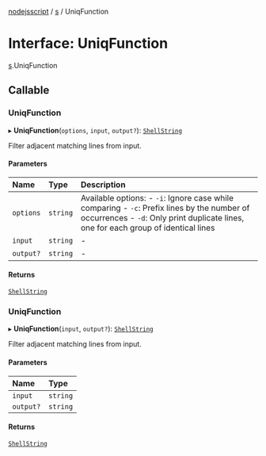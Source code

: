 [nodejsscript](../README.md) / [s](../modules/s.md) / UniqFunction

# Interface: UniqFunction

[s](../modules/s.md).UniqFunction

## Callable

### UniqFunction

▸ **UniqFunction**(`options`, `input`, `output?`): [`ShellString`](../modules/s.md#shellstring)

Filter adjacent matching lines from input.

#### Parameters

| Name | Type | Description |
| :------ | :------ | :------ |
| `options` | `string` | Available options:        - `-i`: Ignore case while comparing        - `-c`: Prefix lines by the number of occurrences        - `-d`: Only print duplicate lines, one for each group of identical lines |
| `input` | `string` | - |
| `output?` | `string` | - |

#### Returns

[`ShellString`](../modules/s.md#shellstring)

### UniqFunction

▸ **UniqFunction**(`input`, `output?`): [`ShellString`](../modules/s.md#shellstring)

Filter adjacent matching lines from input.

#### Parameters

| Name | Type |
| :------ | :------ |
| `input` | `string` |
| `output?` | `string` |

#### Returns

[`ShellString`](../modules/s.md#shellstring)
